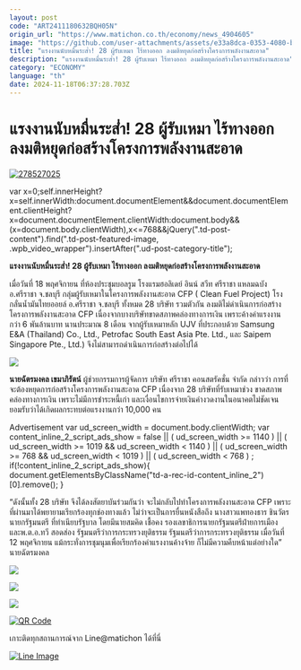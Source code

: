 ```yaml
---
layout: post
code: "ART2411180632BQH05N"
origin_url: "https://www.matichon.co.th/economy/news_4904605"
image: "https://github.com/user-attachments/assets/e33a8dca-0353-4080-b040-05c97e38f649"
title: "แรงงานนับหมื่นระส่ำ! 28 ผู้รับเหมา ไร้ทางออก ลงมติหยุดก่อสร้างโครงการพลังงานสะอาด"
description: "แรงงานนับหมื่นระส่ำ! 28 ผู้รับเหมา ไร้ทางออก ลงมติหยุดก่อสร้างโครงการพลังงานสะอาด"
category: "ECONOMY"
language: "th"
date: 2024-11-18T06:37:28.703Z
---
```


# แรงงานนับหมื่นระส่ำ! 28 ผู้รับเหมา ไร้ทางออก ลงมติหยุดก่อสร้างโครงการพลังงานสะอาด

[![](https://www.matichon.co.th/wp-content/uploads/2024/11/278527025.jpg "278527025")](https://www.matichon.co.th/wp-content/uploads/2024/11/278527025.jpg)

var x=0;self.innerHeight?x=self.innerWidth:document.documentElement&&document.documentElement.clientHeight?x=document.documentElement.clientWidth:document.body&&(x=document.body.clientWidth),x<=768&&jQuery(".td-post-content").find(".td-post-featured-image, .wpb\_video\_wrapper").insertAfter(".ud-post-category-title");

**แรงงานนับหมื่นระส่ำ! 28 ผู้รับเหมา ไร้ทางออก ลงมติหยุดก่อสร้างโครงการพลังงานสะอาด**

เมื่อวันที่ 18 พฤศจิกายน ที่ห้องประชุมบอลรูม โรงแรมฮอลิเดย์ อินน์ สวีท ศรีราชา แหลมฉบัง อ.ศรีราชา จ.ชลบุรี กลุ่มผู้รับเหมาในโครงการพลังงานสะอาด CFP ( Clean Fuel Project) โรงกลั่นน้ำมันไทยออยล์ อ.ศรีราชา จ.ชลบุรี ทั้งหมด 28 บริษัท รวมตัวกัน ลงมติไม่ดำเนินการก่อสร้างโครงการพลังงานสะอาด CFP เนื่องจากบางบริษัทขาดสภาพคล่องทางการเงิน เพราะค้างค่าแรงงานกว่า 6 พันล้านบาท นานประมาณ 8 เดือน จากผู้รับเหมาหลัก UJV ที่ประกอบด้วย Samsung E&A (Thailand) Co., Ltd., Petrofac South East Asia Pte. Ltd., และ Saipem Singapore Pte., Ltd.) จึงไม่สามารถดำเนินการก่อสร้างต่อไปได้

![](https://www.matichon.co.th/wp-content/uploads/2024/11/297374_0.jpg)

**นายฉัตรมงคล เขมาภิรัตน์** ผู้ช่วยกรรมการผู้จัดการ บริษัท ศรีราชา คอนสตรัคชั่น จำกัด กล่าวว่า การที่จะต้องหยุดการก่อสร้างโครงการพลังงานสะอาด CFP เนื่องจาก 28 บริษัทที่รับเหมาช่วง ขาดสภาพคล่องทางการเงิน เพราะไม่มีการชำระหนี้เก่า และเงื่อนไขการจ่ายเงินค่างวดงานในอนาคตไม่ชัดเจน ยอมรับว่าได้เกิดผลกระทบต่อแรงงานกว่า 10,000 คน

Advertisement var ud\_screen\_width = document.body.clientWidth; var content\_inline\_2\_script\_ads\_show = false || ( ud\_screen\_width >= 1140 ) || ( ud\_screen\_width >= 1019 && ud\_screen\_width < 1140 ) || ( ud\_screen\_width >= 768 && ud\_screen\_width < 1019 ) || ( ud\_screen\_width < 768 ) ; if(!content\_inline\_2\_script\_ads\_show){ document.getElementsByClassName("td-a-rec-id-content\_inline\_2")\[0\].remove(); }

“ดังนั้นทั้ง 28 บริษัท จึงได้ลงสัตยาบันร่วมกันว่า จะไม่กลับไปทำโครงการพลังงานสะอาด CFP เพราะที่ผ่านมาได้พยายามเรียกร้องทุกช่องทางแล้ว ไม่ว่าจะเป็นการยื่นหนังสือถึง นางสาวแพทองธาร ชินวัตร นายกรัฐมนตรี ที่ทำเนียบรัฐบาล โดยมีนายสมคิด เชื้อคง รองเลขาธิการนายกรัฐมนตรีฝ่ายการเมือง และพ.ต.อ.ทวี สอดส่อง รัฐมนตรีว่าการกระทรวงยุติธรรม รัฐมนตรีว่าการกระทรวงยุติธรรม เมื่อวันที่ 12 พฤศจิกายน แม้กระทั่งการชุมนุมเพื่อเรียกร้องค่าแรงงานค้างจ้าย ก็ไม่มีความคืบหน้าแต่อย่างใด” นายฉัตรมงคล

![](https://www.matichon.co.th/wp-content/uploads/2024/11/297353_0.jpg)

![](https://www.matichon.co.th/wp-content/uploads/2024/11/297356_0.jpg)

![](https://www.matichon.co.th/wp-content/uploads/2024/11/297373_0.jpg)

[![QR Code](https://www.matichon.co.th/wp-content/uploads/2023/07/wob1371z.jpg)](https://lin.ee/ht0nDxX)

เกาะติดทุกสถานการณ์จาก Line@matichon ได้ที่นี่

[![Line Image](https://www.matichon.co.th/wp-content/uploads/2023/07/th.png)](https://lin.ee/ht0nDxX)
